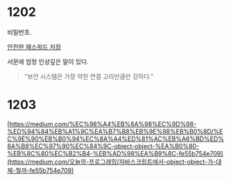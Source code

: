 # 1202



비밀번호.

[안전한 패스워드 저장](https://d2.naver.com/helloworld/318732)

서문에 엄청 인상깊은 말이 있다.

> "보안 시스템은 가장 약한 연결 고리만큼만 강하다."



# 1203

[https://medium.com/%EC%98%A4%EB%8A%98%EC%9D%98-%ED%94%84%EB%A1%9C%EA%B7%B8%EB%9E%98%EB%B0%8D/%EC%9E%90%EB%B0%94%EC%8A%A4%ED%81%AC%EB%A6%BD%ED%8A%B8%EC%97%90%EC%84%9C-object-object-%EA%B0%80-%EB%8C%80%EC%B2%B4-%EB%AD%98%EA%B9%8C-fe55b754e709](https://medium.com/오늘의-프로그래밍/자바스크립트에서-object-object-가-대체-뭘까-fe55b754e709)